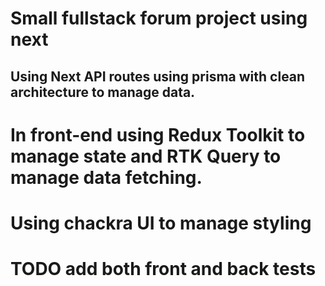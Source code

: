 # Small fullstack forum project using next

## Using Next API routes using prisma with clean architecture to manage data.

# In front-end using Redux Toolkit to manage state and RTK Query to manage data fetching.

# Using chackra UI to manage styling

# TODO add both front and back tests
